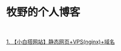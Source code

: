 # 牧野的个人博客

<br>

[1. 【小白搭网站】静态网页+VPS(nginx)+域名](https://polarbear0330.github.io/blogs/[%E5%B0%8F%E7%99%BD%E6%90%AD%E7%BD%91%E7%AB%99]%E9%9D%99%E6%80%81%E7%BD%91%E9%A1%B5+VPS(nginx)+%E5%9F%9F%E5%90%8D)

 <br>

 <br>

